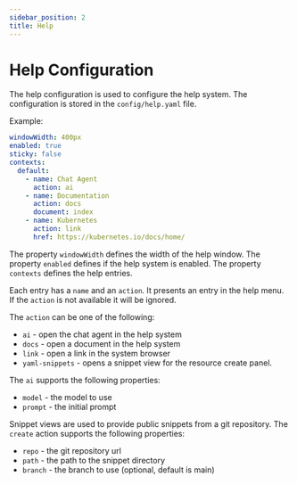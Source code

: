 ```yaml
---
sidebar_position: 2
title: Help
---
```


# Help Configuration

The help configuration is used to configure the help system. The configuration is stored in the `config/help.yaml` file.

Example:
```yaml
windowWidth: 400px
enabled: true
sticky: false
contexts:
  default:
    - name: Chat Agent
      action: ai
    - name: Documentation
      action: docs
      document: index
    - name: Kubernetes
      action: link
      href: https://kubernetes.io/docs/home/
```

The property `windowWidth` defines the width of the help window. The property `enabled` defines if the help system 
is enabled. The property `contexts` defines the help entries. 

Each entry has a `name` and an `action`. It presents an entry in the help menu. If the `action` is not available
it will be ignored.

The `action` can be one of the following:
- `ai` - open the chat agent in the help system
- `docs` - open a document in the help system
- `link` - open a link in the system browser
- `yaml-snippets` - opens a snippet view for the resource create panel.

The `ai` supports the following properties:
- `model` - the model to use
- `prompt` - the initial prompt

Snippet views are used to provide public snippets from a git repository. The `create` action supports the following properties:
- `repo` - the git repository url
- `path` - the path to the snippet directory
- `branch` - the branch to use (optional, default is main)

